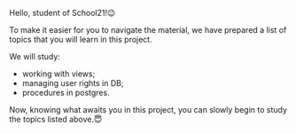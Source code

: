 Hello, student of School21!😉

To make it easier for you to navigate the material, we have prepared a list of topics that you will learn in this project.

We will study:

- working with views;
- managing user rights in DB;
- procedures in postgres.

Now, knowing what awaits you in this project, you can slowly begin to study the topics listed above.😇
